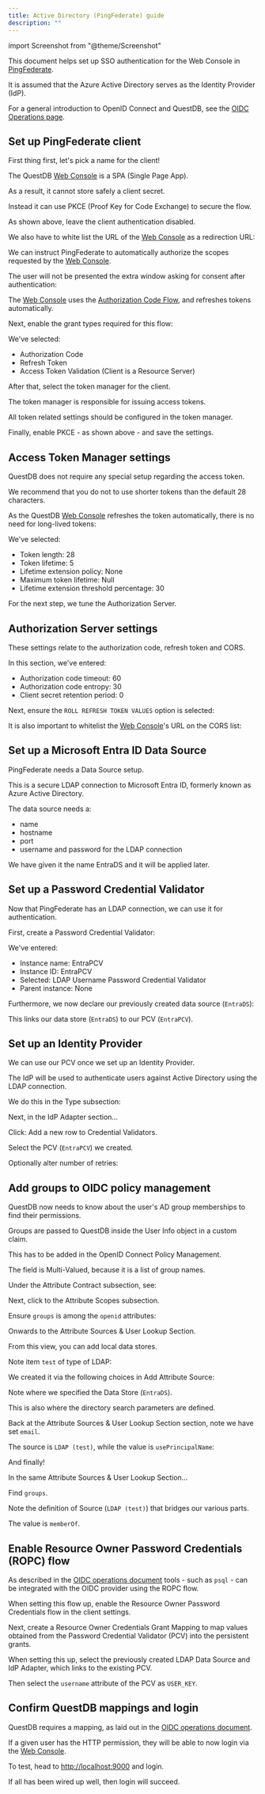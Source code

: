 ```yaml
---
title: Active Directory (PingFederate) guide
description: ""
---
```


import Screenshot from "@theme/Screenshot"

This document helps set up SSO authentication for the Web Console in
[PingFederate](https://www.pingidentity.com/en/platform/capabilities/authentication-authority/pingfederate.html).

It is assumed that the Azure Active Directory serves as the Identity Provider
(IdP).

For a general introduction to OpenID Connect and QuestDB, see the
[OIDC Operations page](/docs/operations/openid-connect-oidc-integration/).

## Set up PingFederate client

First thing first, let's pick a name for the client!

<Screenshot
  alt="PingFederate image, naming the client."
  src="images/guides/active-directory/1.webp"
  title="Picking a name"
  width={750}
/>

The QuestDB [Web Console](/docs/web-console/) is a SPA (Single Page App).

As a result, it cannot store safely a client secret.

Instead it can use PKCE (Proof Key for Code Exchange) to secure the flow.

As shown above, leave the client authentication disabled.

We also have to white list the URL of the [Web Console](/docs/web-console/) as a redirection URL:

<Screenshot
  alt="PingFederate image, redirection URL"
  src="images/guides/active-directory/2.webp"
  title="Whitelist the redirection URL"
  width={600}
/>

We can instruct PingFederate to automatically authorize the scopes requested by
the [Web Console](/docs/web-console/).

The user will not be presented the extra window asking for consent after
authentication:

<Screenshot
  alt="PingFederate, bypass approval"
  src="images/guides/active-directory/3.webp"
  title="Bypass, please"
  width={500}
/>

The [Web Console](/docs/web-console/) uses the
[Authorization Code Flow](/docs/operations/openid-connect-oidc-integration/#authentication-and-authorization-flow),
and refreshes tokens automatically.

Next, enable the grant types required for this flow:

<Screenshot
  alt="PingFederate, granting types"
  src="images/guides/active-directory/4.webp"
  title="Granted"
  width={600}
/>

We've selected:

- Authorization Code
- Refresh Token
- Access Token Validation (Client is a Resource Server)

After that, select the token manager for the client.

The token manager is responsible for issuing access tokens.

All token related settings should be configured in the token manager.

<Screenshot
  alt=""
  src="images/guides/active-directory/5.webp"
  title="PKCE enabled"
  width={500}
/>

Finally, enable PKCE - as shown above - and save the settings.

## Access Token Manager settings

QuestDB does not require any special setup regarding the access token.

We recommend that you do not to use shorter tokens than the default 28
characters.

As the QuestDB [Web Console](/docs/web-console/) refreshes the token automatically, there is no need
for long-lived tokens:

<Screenshot
  alt="PingFederate, access token management UI"
  src="images/guides/active-directory/6.webp"
  title="Click to zoom"
  jumbo={true}
/>

We've selected:

- Token length: 28
- Token lifetime: 5
- Lifetime extension policy: None
- Maximum token lifetime: Null
- Lifetime extension threshold percentage: 30

For the next step, we tune the Authorization Server.

## Authorization Server settings

These settings relate to the authorization code, refresh token and CORS.

<Screenshot
  alt="PingFederate, auth server image"
  src="images/guides/active-directory/7.webp"
  title="Authorization server"
  width={750}
/>

In this section, we've entered:

- Authorization code timeout: 60
- Authorization code entropy: 30
- Client secret retention period: 0

Next, ensure the `ROLL REFRESH TOKEN VALUES` option is selected:

<Screenshot
  alt="PingFederate, auth server settings ui"
  src="images/guides/active-directory/8.webp"
  title="Click to zoom"
  jumbo={true}
/>

It is also important to whitelist the [Web Console](/docs/web-console/)'s URL on the CORS list:

<Screenshot
  alt="PingFederate, authorization server ui"
  src="images/guides/active-directory/9.webp"
  title="Port 9000, or your custom port"
  width={500}
/>

## Set up a Microsoft Entra ID Data Source

PingFederate needs a Data Source setup.

This is a secure LDAP connection to Microsoft Entra ID, formerly known as Azure
Active Directory.

The data source needs a:

- name
- hostname
- port
- username and password for the LDAP connection

<Screenshot
  alt="PingFederate, data and credential storage"
  src="images/guides/active-directory/10.webp"
  title="Configuring our data source"
  width={750}
/>

We have given it the name EntraDS and it will be applied later.

## Set up a Password Credential Validator

Now that PingFederate has an LDAP connection, we can use it for authentication.

First, create a Password Credential Validator:

<Screenshot
  alt="PingFederate, create a PCV view "
  src="images/guides/active-directory/11.webp"
  title="Create the PCV"
  width={750}
/>

We've entered:

- Instance name: EntraPCV
- Instance ID: EntraPCV
- Selected: LDAP Username Password Credential Validator
- Parent instance: None

Furthermore, we now declare our previously created data source (`EntraDS`):

<Screenshot
  alt="PingFederate, additional PCV details"
  src="images/guides/active-directory/12.webp"
  title="Click to zoom"
  jumbo={true}
/>

This links our data store (`EntraDS`) to our PCV (`EntraPCV`).

## Set up an Identity Provider

We can use our PCV once we set up an Identity Provider.

The IdP will be used to authenticate users against Active Directory using the
LDAP connection.

We do this in the Type subsection:

<Screenshot
  alt="PingFederate, IdP adapters"
  src="images/guides/active-directory/13.webp"
  title="Defining an adapter"
  width={750}
/>
Next, in the IdP Adapter section...

Click: Add a new row to Credential Validators.

Select the PCV (`EntraPCV`) we created.

Optionally alter number of retries:

<Screenshot
  alt="PingFederate, selecting PCV "
  src="images/guides/active-directory/14.webp"
  title="Select the PCV"
  jumbo={true}
/>

## Add groups to OIDC policy management

QuestDB now needs to know about the user's AD group memberships to find their
permissions.

Groups are passed to QuestDB inside the User Info object in a custom claim.

This has to be added in the OpenID Connect Policy Management.

The field is Multi-Valued, because it is a list of group names.

Under the Attribute Contract subsection, see:

<Screenshot
  alt="PingFederate, Attribute Contract subsection"
  src="images/guides/active-directory/15.webp"
  title="Click to zoom"
  jumbo={true}
/>

Next, click to the Attribute Scopes subsection.

Ensure `groups` is among the `openid` attributes:

<Screenshot
  alt="PingFederate, Attribute Scopes"
  src="images/guides/active-directory/16.webp"
  title="Click to zoom"
  jumbo={true}
/>

Onwards to the Attribute Sources & User Lookup Section.

From this view, you can add local data stores.

Note item `test` of type of LDAP:

<Screenshot
  alt="PingFederate, Attribute Sources & User Lookup ui"
  src="images/guides/active-directory/17.webp"
  title="Click to zoom"
  jumbo={true}
/>

We created it via the following choices in Add Attribute Source:

<Screenshot
  alt="PingFederate, Add Attribute Source ui"
  src="images/guides/active-directory/18.webp"
  title="Click to zoom"
  jumbo={true}
/>

Note where we specified the Data Store (`EntraDS`).

This is also where the directory search parameters are defined.

Back at the Attribute Sources & User Lookup Section section, note we have set
`email`.

The source is `LDAP (test)`, while the value is `usePrincipalName`:

<Screenshot
  alt="PingFederate, Policy Management ui"
  src="images/guides/active-directory/19.webp"
  title="Click to zoom"
  jumbo={true}
/>

And finally!

In the same Attribute Sources & User Lookup Section...

Find `groups`.

Note the definition of Source (`LDAP (test)`) that bridges our various parts.

The value is `memberOf`.

<Screenshot
  alt="PingFederate, associating groups with the source"
  src="images/guides/active-directory/20.webp"
  title="Click to zoom"
  jumbo={true}
/>

## Enable Resource Owner Password Credentials (ROPC) flow

As described in the
[OIDC operations document](/docs/operations/openid-connect-oidc-integration/#enable-ropc)
tools - such as `psql` - can be integrated with the OIDC provider using the ROPC flow.

When setting this flow up, enable the Resource Owner Password Credentials flow in the
client settings.

Next, create a Resource Owner Credentials Grant Mapping to map values obtained from
the Password Credential Validator (PCV) into the persistent grants.

When setting this up, select the previously created LDAP Data Source and IdP Adapter, which links
to the existing PCV.

Then select the `username` attribute of the PCV as `USER_KEY`.

## Confirm QuestDB mappings and login

QuestDB requires a mapping, as laid out in the
[OIDC operations document](/docs/operations/openid-connect-oidc-integration/#mapping-user-permissions).

If a given user has the HTTP permission, they will be able to now login via the
[Web Console](/docs/web-console/).

To test, head to [http://localhost:9000](http://localhost:9000) and login.

If all has been wired up well, then login will succeed.

<br />
